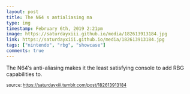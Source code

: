 ```yaml
---
layout: post
title: The N64 s antialiasing ma
type: img
timestamp: February 6th, 2019 2:21pm
image: https://saturdayxiii.github.io/media/182613913184.jpg
link: https://saturdayxiii.github.io/media/182613913184.jpg
tags: ["nintendo", "rbg", "showcase"]
comments: true
---
```


The N64′s anti-aliasing makes it the least satisfying console to add RBG capabilities to.
 
  
<small>source: https://saturdayxiii.tumblr.com/post/182613913184</small>